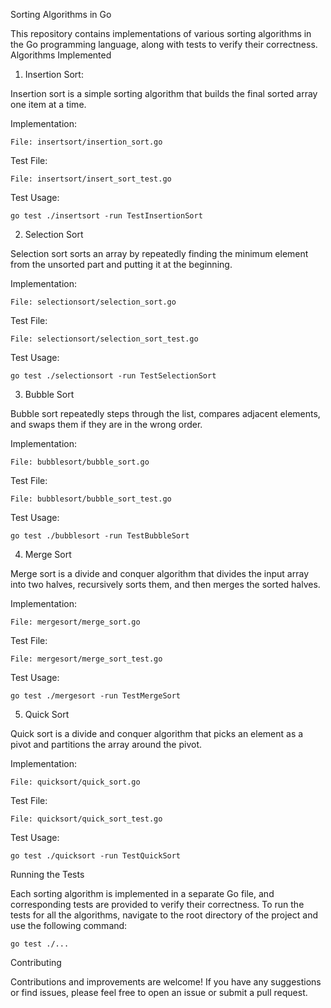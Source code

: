 Sorting Algorithms in Go

This repository contains implementations of various sorting algorithms in the Go programming language, along with tests to verify their correctness.
Algorithms Implemented
1. Insertion Sort:

Insertion sort is a simple sorting algorithm that builds the final sorted array one item at a time.

Implementation:

    File: insertsort/insertion_sort.go

Test File:

    File: insertsort/insert_sort_test.go

Test Usage:


    go test ./insertsort -run TestInsertionSort

2. Selection Sort

Selection sort sorts an array by repeatedly finding the minimum element from the unsorted part and putting it at the beginning.

Implementation:

    File: selectionsort/selection_sort.go

Test File:

    File: selectionsort/selection_sort_test.go

Test Usage:



    go test ./selectionsort -run TestSelectionSort

3. Bubble Sort

Bubble sort repeatedly steps through the list, compares adjacent elements, and swaps them if they are in the wrong order.

Implementation:

    File: bubblesort/bubble_sort.go

Test File:

    File: bubblesort/bubble_sort_test.go

Test Usage:


    go test ./bubblesort -run TestBubbleSort

4. Merge Sort

Merge sort is a divide and conquer algorithm that divides the input array into two halves, recursively sorts them, and then merges the sorted halves.

Implementation:

    File: mergesort/merge_sort.go

Test File:

    File: mergesort/merge_sort_test.go

Test Usage:

    go test ./mergesort -run TestMergeSort

5. Quick Sort

Quick sort is a divide and conquer algorithm that picks an element as a pivot and partitions the array around the pivot.

Implementation:

    File: quicksort/quick_sort.go

Test File:

    File: quicksort/quick_sort_test.go

Test Usage:

    go test ./quicksort -run TestQuickSort

Running the Tests

Each sorting algorithm is implemented in a separate Go file, and corresponding tests are provided to verify their correctness. To run the tests for all the algorithms, navigate to the root directory of the project and use the following command:


    go test ./...

Contributing

Contributions and improvements are welcome! If you have any suggestions or find issues, please feel free to open an issue or submit a pull request.
